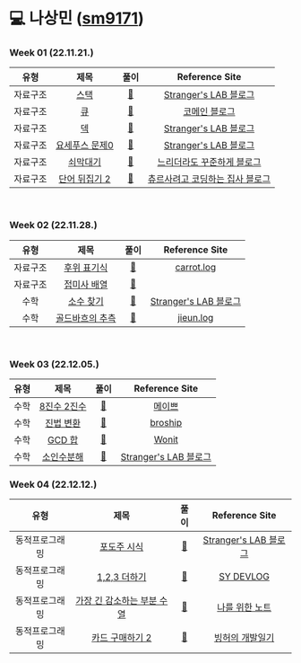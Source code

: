 # 💻 나상민 ([sm9171](https://github.com/sm9171))

### Week 01 (22.11.21.)

| 유형  |                              제목                              |                                                                                   풀이                                                                                    |                                                                                                           Reference Site                                                                                                           | 
|:---:|:------------------------------------------------------------:|:-----------------------------------------------------------------------------------------------------------------------------------------------------------------------:|:----------------------------------------------------------------------------------------------------------------------------------------------------------------------------------------------------------------------------------:|
| 자료구조 |    <a href="https://www.acmicpc.net/problem/10828">스택</a>    | <a href="https://github.com/AlgorismTest/coding-test-study/blob/SangMin/%EB%82%98%EC%83%81%EB%AF%BC/%EB%AC%B8%EC%A0%9C/1%EC%A3%BC%EC%B0%A8/10828/Boj_10828.java">🔗</a> |                                                                                  <a href="https://st-lab.tistory.com/175">Stranger's LAB 블로그</a>                                                                                   |
| 자료구조 |    <a href="https://www.acmicpc.net/problem/10845">큐</a>     | <a href="https://github.com/AlgorismTest/coding-test-study/blob/SangMin/%EB%82%98%EC%83%81%EB%AF%BC/%EB%AC%B8%EC%A0%9C/1%EC%A3%BC%EC%B0%A8/10845/Boj_10845.java">🔗</a> |                                                                                        <a href="https://comain.tistory.com/272">코메인 블로그</a>                                                                                        |
| 자료구조 |    <a href="https://www.acmicpc.net/problem/10866">덱</a>     | <a href="https://github.com/AlgorismTest/coding-test-study/blob/SangMin/%EB%82%98%EC%83%81%EB%AF%BC/%EB%AC%B8%EC%A0%9C/1%EC%A3%BC%EC%B0%A8/10866/Boj_10866.java">🔗</a> |                                                                                  <a href="https://st-lab.tistory.com/211">Stranger's LAB 블로그</a>                                                                                   |
| 자료구조 | <a href="https://www.acmicpc.net/problem/10866">요세푸스 문제0</a> | <a href="https://github.com/AlgorismTest/coding-test-study/blob/SangMin/%EB%82%98%EC%83%81%EB%AF%BC/%EB%AC%B8%EC%A0%9C/1%EC%A3%BC%EC%B0%A8/11866/Boj_11866.java">🔗</a> |                                                                                  <a href="https://st-lab.tistory.com/197">Stranger's LAB 블로그</a>                                                                                   |
| 자료구조 |   <a href="https://www.acmicpc.net/problem/10799">쇠막대기</a>   | <a href="https://github.com/AlgorismTest/coding-test-study/blob/SangMin/%EB%82%98%EC%83%81%EB%AF%BC/%EB%AC%B8%EC%A0%9C/1%EC%A3%BC%EC%B0%A8/10799/Boj_10799.java">🔗</a> |                                                                                 <a href="https://steady-coding.tistory.com/10">느리더라도 꾸준하게 블로그</a>                                                                                  |
| 자료구조 | <a href="https://www.acmicpc.net/problem/17413">단어 뒤집기 2</a> | <a href="https://github.com/AlgorismTest/coding-test-study/blob/SangMin/%EB%82%98%EC%83%81%EB%AF%BC/%EB%AC%B8%EC%A0%9C/1%EC%A3%BC%EC%B0%A8/17413/Boj_17413.java">🔗</a> | <a href="https://yongku.tistory.com/entry/%EB%B0%B1%EC%A4%80-%EC%95%8C%EA%B3%A0%EB%A6%AC%EC%A6%98-%EB%B0%B1%EC%A4%80-17413%EB%B2%88-%EB%8B%A8%EC%96%B4-%EB%92%A4%EC%A7%91%EA%B8%B0-2-%EC%9E%90%EB%B0%94Java">츄르사려고 코딩하는 집사 블로그</a> |

<br>

### Week 02 (22.11.28.)

|  유형  |                             제목                              |                                                                                   풀이                                                                                    |                                                                                Reference Site                                                                                 | 
|:----:|:-----------------------------------------------------------:|:-----------------------------------------------------------------------------------------------------------------------------------------------------------------------:|:-----------------------------------------------------------------------------------------------------------------------------------------------------------------------------:|
| 자료구조 |  <a href="https://www.acmicpc.net/problem/1918">후위 표기식</a>  | <a href="">🔗</a> |               <a href="https://velog.io/@yanghl98/%EB%B0%B1%EC%A4%80-1918-%ED%9B%84%EC%9C%84-%ED%91%9C%EA%B8%B0%EC%8B%9D-JAVA%EC%9E%90%EB%B0%94">carrot.log</a>               |
| 자료구조 | <a href="https://www.acmicpc.net/problem/11656">접미사 배열</a>  | <a href="">🔗</a> |                                                                                <a href=""></a>                                                                                |
|  수학  |  <a href="https://www.acmicpc.net/problem/1978">소수 찾기</a>   | <a href="">🔗</a> |                                                        <a href="https://st-lab.tistory.com/80">Stranger's LAB 블로그</a>                                                         |
|  수학  | <a href="https://www.acmicpc.net/problem/6588">골드바흐의 추측</a> | <a href="">🔗</a> | <a href="https://velog.io/@kimmjieun/%EB%B0%B1%EC%A4%80-6588%EB%B2%88-%EA%B3%A8%EB%93%9C%EB%B0%94%ED%9D%90%EC%9D%98-%EC%B6%94%EC%B8%A1-Java-%EC%9E%90%EB%B0%94">jieun.log</a> |

<br>

### Week 03 (22.12.05.)

| 유형  |                             제목                             |                                                                                   풀이                                                                                    |                                    Reference Site                                     | 
|:---:|:----------------------------------------------------------:|:-----------------------------------------------------------------------------------------------------------------------------------------------------------------------:|:-------------------------------------------------------------------------------------:|
| 수학  | <a href="https://www.acmicpc.net/problem/1212">8진수 2진수</a> | <a href="">🔗</a> |                   <a href="https://maivve.tistory.com/198">메이쁘</a>                    |
| 수학  |    <a href="https://www.acmicpc.net/problem/2745">진법 변환</a>     | <a href="">🔗</a> |                 <a href="https://broship.tistory.com/202">broship</a>                 |
| 수학  |    <a href="https://www.acmicpc.net/problem/9613">GCD 합</a>     | <a href="">🔗</a> |                   <a href="https://wonit.tistory.com/414">Wonit</a>                   |
| 수학  |  <a href="https://www.acmicpc.net/problem/11653">소인수분해</a>  | <a href="">🔗</a> |                                    <a href="https://st-lab.tistory.com/152">Stranger's LAB 블로그</a>                                    |

### Week 04 (22.12.12.)

|   유형    |                              제목                               |                                                                                   풀이                                                                                    |                         Reference Site                          | 
|:-------:|:-------------------------------------------------------------:|:-----------------------------------------------------------------------------------------------------------------------------------------------------------------------:|:---------------------------------------------------------------:|
| 동적프로그래밍 |   <a href="https://www.acmicpc.net/problem/2156">포도주 시식</a>   | <a href="">🔗</a> | <a href="https://st-lab.tistory.com/135">Stranger's LAB 블로그</a> |
| 동적프로그래밍 | <a href="https://www.acmicpc.net/problem/9095">1,2,3 더하기</a>  | <a href="">🔗</a> |     <a href="https://lotuslee.tistory.com/43">SY DEVLOG</a>     |
| 동적프로그래밍 |     <a href="https://www.acmicpc.net/problem/11722">가장 긴 감소하는 부분 수열</a>      | <a href="">🔗</a> |   <a href="https://developer-mac.tistory.com/72">나를 위한 노트</a>   |
| 동적프로그래밍 |     <a href="https://www.acmicpc.net/problem/16194">카드 구매하기 2</a>      | <a href="">🔗</a> |     <a href="https://binghedev.tistory.com/66">빙허의 개발일기</a>      |
